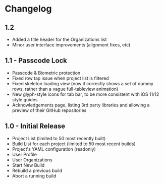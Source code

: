 #  Changelog

## 1.2

* Added a title header for the Organizations list
* Minor user interface improvements (alignment fixes, etc)

## 1.1 - Passcode Lock

* Passcode & Biometric protection
* Fixed row tap issue when project list is filtered
* Fixed skeleton loading view (now it correctly shows a set of dummy rows, rather than a vague full-tableview animation)
* New glyph-style icons for tab bar, to be more consistent with iOS 11/12 style guides
* Acknowledgements page, listing 3rd party libraries and allowing a preview of their GitHub repositories

## 1.0 - Initial Release

* Project List (limited to 50 most recently built)
* Build List for each project (limited to 50 most recent builds)
* Project's YAML configuration (readonly)
* User Profile
* User Organizations
* Start New Build
* Rebuild a previous build
* Abort a running build


